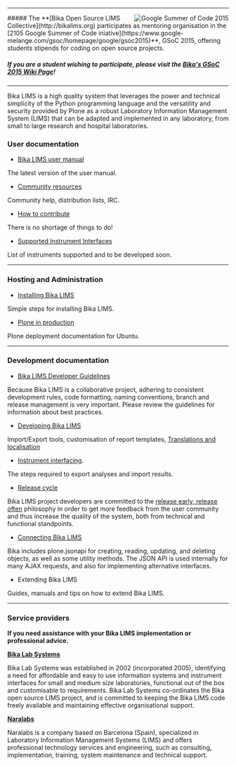 
***
<img alt="Google Summer of Code 2015" align="right" src="http://naralabs.com/images/gsoc2015.jpg">
##### The **[Bika Open Source LIMS Collective](http://bikalims.org) participates as mentoring organisation in the [2105 Google Summer of Code iniative](https://www.google-melange.com/gsoc/homepage/google/gsoc2015)**, GSoC 2015, offering students stipends for coding on open source projects. 

##### If you are a student wishing to participate, please visit the **[Bika's GSoC 2015 Wiki Page](https://github.com/bikalabs/Bika-LIMS/wiki/GSoC-2015)**!

***
Bika LIMS is a high quality system that leverages the power and technical simplicity of the Python programming language and the versatility and security provided by Plone as a robust Laboratory Information Management System (LIMS) that can be adapted and implemented in any laboratory, from small to large research and hospital laboratories.

### User documentation

- [Bika LIMS user manual](http://bika3.bikalabs.com/knowledge-centre/manual/bika-3-user-manual)

The latest version of the user manual.

- [Community resources](https://github.com/bikalabs/Bika-LIMS/wiki/Community)

Community help, distribution lists, IRC.

- [How to contribute](https://github.com/bikalabs/Bika-LIMS/wiki/Contribute)

There is no shortage of things to do!

- [Supported Instrument Interfaces](https://github.com/bikalabs/Bika-LIMS/wiki/Supported-instrument-interfaces)

List of instruments supported and to be developed soon.

***
### Hosting and Administration

- [Installing Bika LIMS](https://github.com/bikalabs/Bika-LIMS/wiki/Bika-LIMS-Installation)

Simple steps for installing Bika LIMS.

- [Plone in production](http://docs.plone.org/manage/deploying/index.html)

Plone deployment documentation for Ubuntu.

***
### Development documentation

- [Bika LIMS Developer Guidelines](https://github.com/bikalabs/Bika-LIMS/wiki/Bika-LIMS-Developer-Guidelines)

Because Bika LIMS is a collaborative project, adhering to consistent development rules, code formatting, naming conventions, branch and release management is very important. Please review the guidelines for information about best practices.

- [Developing Bika LIMS](https://github.com/bikalabs/Bika-LIMS/wiki/Developing-Bika-LIMS)

Import/Export tools, customisation of report templates, [Translations and localisation](https://github.com/bikalabs/Bika-LIMS/wiki/Translations-and-localisation) 

- [Instrument interfacing](https://github.com/bikalabs/Bika-LIMS/wiki/creating-an-instrument-import-interface).

The steps required to export analyses and import results.

- [Release cycle](https://github.com/bikalabs/Bika-LIMS/wiki/Release-cycle)

Bika LIMS project developers are committed to the [release early, release often](http://en.wikipedia.org/wiki/Release_early,_release_often) philosophy in order to get more feedback from the user community and thus increase the quality of the system, both from technical and functional standpoints.

- [Connecting Bika LIMS](https://github.com/bikalabs/Bika-LIMS/wiki/BIKA-JSON-API)

Bika includes plone.jsonapi for creating, reading, updating, and deleting objects, as well as some utility methods. The JSON API is used internally for many AJAX requests, and also for implementing alternative interfaces.

- Extending Bika LIMS

Guides, manuals and tips on how to extend Bika LIMS.

***

### Service providers

**If you need assistance with your Bika LIMS implementation or professional advice.**

**[Bika Lab Systems](http://bikalabs.com)**

Bika Lab Systems was established in 2002 (incorporated 2005), identifying a need for affordable and easy to use information systems and instrument interfaces for small and medium size laboratories, functional out of the box and customisable to requirements. Bika Lab Systems co-ordinates the Bika open source LIMS project, and is committed to keeping the Bika LIMS code freely available and maintaining effective organisational support.

**[Naralabs](http://naralabs.com)**

Naralabs is a company based on Barcelona (Spain), specialized in Laboratory Information Management Systems (LIMS) and offers professional technology services and engineering, such as consulting, implementation, training, system maintenance and technical support.